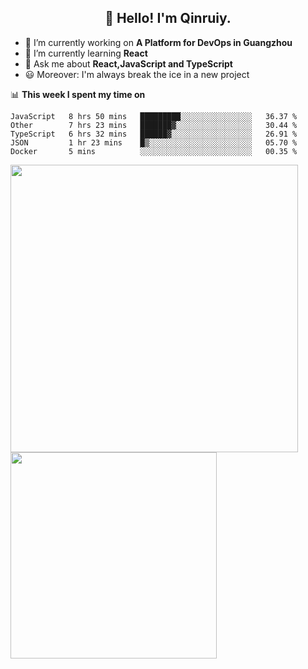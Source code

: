 <h2 align="center">👋 Hello! I'm Qinruiy.</h2>


- 🔭 I’m currently working on **A Platform for DevOps in Guangzhou**
- 🌱 I’m currently learning **React**
- 💬 Ask me about **React,JavaScript and TypeScript**
- 😃 Moreover: I'm always break the ice in a new project

📊 **This week I spent my time on**

<!--START_SECTION:waka-->
```text
JavaScript   8 hrs 50 mins   █████████░░░░░░░░░░░░░░░░   36.37 % 
Other        7 hrs 23 mins   ███████▓░░░░░░░░░░░░░░░░░   30.44 % 
TypeScript   6 hrs 32 mins   ██████▓░░░░░░░░░░░░░░░░░░   26.91 % 
JSON         1 hr 23 mins    █▒░░░░░░░░░░░░░░░░░░░░░░░   05.70 % 
Docker       5 mins          ░░░░░░░░░░░░░░░░░░░░░░░░░   00.35 % 
```
<!--END_SECTION:waka-->

<p>
<img align="left" width="460" src="https://github-readme-stats.vercel.app/api?username=Qinruiy&custom_title=Qrinruiy's Github Stats&theme=graywhite&hide_border=true"/> <img align="left" width="330" src="https://github-readme-stats.vercel.app/api/top-langs/?username=Qinruiy&layout=compact&theme=graywhite&hide_border=true"/>
</p>
